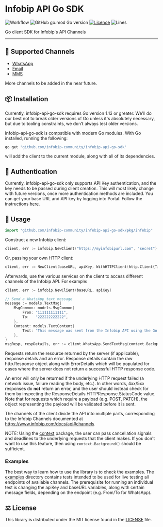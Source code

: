 # Infobip API Go SDK

![Workflow](https://github.com/infobip-community/infobip-api-go-sdk/actions/workflows/checks.yml/badge.svg)
![GitHub go.mod Go version](https://img.shields.io/github/go-mod/go-version/infobip-community/infobip-api-go-sdk)
[![Licence](https://img.shields.io/github/license/infobip-community/infobip-api-go-sdk)](LICENSE)
![Lines](https://img.shields.io/tokei/lines/github/infobip-community/infobip-api-go-sdk)

Go client SDK for Infobip's API Channels

---

## 📡 Supported Channels

- [WhatsApp](https://www.infobip.com/docs/api#channels/whatsapp)
- [Email](https://www.infobip.com/docs/api#channels/email)
- [MMS](https://www.infobip.com/docs/api#channels/mms)

More channels to be added in the near future.

## 📦 Installation

Currently, infobip-api-go-sdk requires Go version 1.13 or greater.
We'll do our best not to break older versions of Go unless it's absolutely necessary, but due to tooling constraints,
we don't always test older versions.

infobip-api-go-sdk is compatible with modern Go modules. With Go installed, running the following:

```bash
go get "github.com/infobip-community/infobip-api-go-sdk"
```

will add the client to the current module, along with all of its dependencies.

## 🔐 Authentication

Currently, infobip-api-go-sdk only supports API Key authentication, and the key needs to be passed during client creation.
This will most likely change with future versions, once more authentication methods are included. You can get your base URL and API key by logging into Portal. Follow the instructions [here](https://www.infobip.com/docs/api).

## 🚀 Usage

```go
import "github.com/infobip-community/infobip-api-go-sdk/pkg/infobip"
```

Construct a new Infobip client:

```go
client, err := infobip.NewClient("https://myinfobipurl.com", "secret")
```

Or, passing your own HTTP client:

```go
client, err := NewClient(baseURL, apiKey, WithHTTPClient(http.Client{Timeout: 3 * time.Second}))
```

Afterwards, use the various services on the client to
access different channels of the Infobip API. For example:

```go
client, err := infobip.NewClient(baseURL, apiKey)

// Send a WhatsApp text message
message := models.TextMsg{
    MsgCommon: models.MsgCommon{
        From: "111111111111",
        To:   "222222222222",
    },
    Content: models.TextContent{
		Text: "This message was sent from the Infobip API using the Go API client."
	},
}
msgResp, respDetails, err := client.WhatsApp.SendTextMsg(context.Background(), message)
```

Requests return the resource returned by the server (if applicable), response details and an error.
Response details contain the raw http.Response object along with ErrorDetails which will be populated for cases
where the server does not return a successful HTTP response code.

An error will only be returned if the underlying HTTP request failed (a network issue, failure reading the body, etc.).
In other words, 4xx/5xx responses do **not** return an error, and the user should instead check for them
by inspecting the ResponseDetails.HTTPResponse.StatusCode value. Note that for requests which require a payload (e.g. POST, PATCH),
the object representing the payload will be validated before it is sent.

The channels of the client divide the API into multiple parts, corresponding to the Infobip Channels documented at
https://www.infobip.com/docs/api#channels.

NOTE: Using the [context](https://godoc.org/context) package, the user can pass cancellation signals and deadlines
to the underlying requests that the client makes. If you don't want to use this feature, then using `context.Background()`
should be sufficient.


### Examples

The best way to learn how to use the library is to check the examples. The [examples](https://github.com/infobip-community/infobip-api-go-sdk/tree/main/examples) directory
contains tests intended to be used for live testing all endpoints of available channels. The prerequisite for running an individual test is changing
the apiKey and baseURL variables, along with certain message fields, depending on the endpoint (e.g. From/To for WhatsApp).

## ⚖️ License

This library is distributed under the MIT license found in the [LICENSE](./LICENSE) file.
